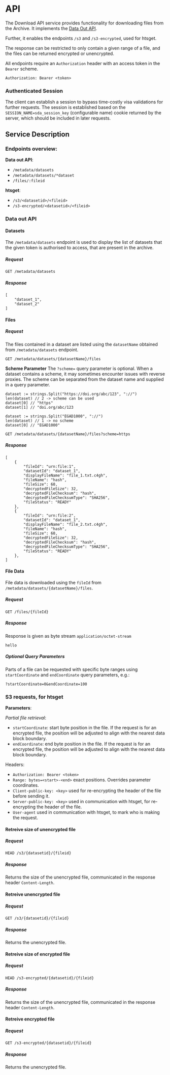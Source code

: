 # API


The Download API service provides functionality for downloading files from the Archive.
It implements the [Data Out API](https://neic-sda.readthedocs.io/en/latest/dataout/#rest-api-endpoints).

Further, it enables the endpoints `/s3` and `/s3-encrypted`, used for htsget.

The response can be restricted to only contain a given range of a file, and the files can be returned encrypted or unencrypted.

All endpoints require an `Authorization` header with an access token in the `Bearer` scheme.
```
Authorization: Bearer <token>
```
### Authenticated Session
The client can establish a session to bypass time-costly visa validations for further requests. The session is established based on the `SESSION_NAME=sda_session_key` (configurable name) cookie returned by the server, which should be included in later requests.

## Service Description

### Endpoints overview:

**Data out API**:

- `/metadata/datasets`
- `/metadata/datasets/*dataset`
- `/files/:fileid`

**htsget**:

- `/s3/<datasetid>/<fileid>`
- `/s3-encrypted/<datasetid>/<fileid>`

### Data out API
#### Datasets
The `/metadata/datasets` endpoint is used to display the list of datasets that the given token is authorised to access, that are present in the archive.
##### Request
```
GET /metadata/datasets
```
##### Response
```
[
    "dataset_1",
    "dataset_2"
]
```
#### Files
##### Request
The files contained in a dataset are listed using the `datasetName` obtained from `/metadata/datasets` endpoint.
```
GET /metadata/datasets/{datasetName}/files
```
**Scheme Parameter**
The `?scheme=` query parameter is optional. When a dataset contains a scheme, it may sometimes encounter issues with reverse proxies.
The scheme can be separated from the dataset name and supplied in a query parameter.
```
dataset := strings.Split("https://doi.org/abc/123", "://")
len(dataset) // 2 -> scheme can be used
dataset[0] // "https"
dataset[1] // "doi.org/abc/123

dataset := strings.Split("EGAD1000", "://")
len(dataset) // 1 -> no scheme
dataset[0] // "EGAD1000"
```
```
GET /metadata/datasets/{datasetName}/files?scheme=https
```
##### Response
```
[
    {
        "fileId": "urn:file:1",
        "datasetId": "dataset_1",
        "displayFileName": "file_1.txt.c4gh",
        "fileName": "hash",
        "fileSize": 60,
        "decryptedFileSize": 32,
        "decryptedFileChecksum": "hash",
        "decryptedFileChecksumType": "SHA256",
        "fileStatus": "READY"
    },
    {
        "fileId": "urn:file:2",
        "datasetId": "dataset_1",
        "displayFileName": "file_2.txt.c4gh",
        "fileName": "hash",
        "fileSize": 60,
        "decryptedFileSize": 32,
        "decryptedFileChecksum": "hash",
        "decryptedFileChecksumType": "SHA256",
        "fileStatus": "READY"
    },
]
```
#### File Data
File data is downloaded using the `fileId` from `/metadata/datasets/{datasetName}/files`.
##### Request
```
GET /files/{fileId}
```
##### Response
Response is given as byte stream `application/octet-stream`
```
hello
```
##### Optional Query Parameters
Parts of a file can be requested with specific byte ranges using `startCoordinate` and `endCoordinate` query parameters, e.g.:
```
?startCoordinate=0&endCoordinate=100
```

### S3 requests, for htsget

**Parameters**:

*Partial file retrieval*: 
- `startCoordinate`: start byte position in the file. If the request is for an encrypted file, the position will be adjusted to align with the nearest data block boundary.
- `endCoordinate`: end byte position in the file. If the request is for an encrypted file, the position will be adjusted to align with the nearest data block boundary.

Headers:

- `Authorization: Bearer <token>` 
- `Range: bytes=<start>-<end>`  exact positions. Overrides parameter coordinates.
- `Client-public-key: <key>` used for re-encrypting the header of the file before sending it.
- `Server-public-key: <key>` used in communication with htsget, for re-encrypting the header of the file.
- `User-agent` used in communication with htsget, to mark who is making the request.


#### Retreive size of unencrypted file
##### Request
```
HEAD /s3/{datasetid}/{fileid}
```
##### Response
Returns the size of the unencrypted file, communicated in the response header `Content-Length`.

#### Retreive unencrypted file
##### Request
```
GET /s3/{datasetid}/{fileid}
```
##### Response
Returns the unencrypted file.


#### Retreive size of encrypted file
##### Request
```
HEAD /s3-encrypted/{datasetid}/{fileid}
```
##### Response
Returns the size of the unencrypted file, communicated in the response header `Content-Length`.

#### Retreive encrypted file
##### Request
```
GET /s3-encrypted/{datasetid}/{fileid}
```
##### Response
Returns the unencrypted file.